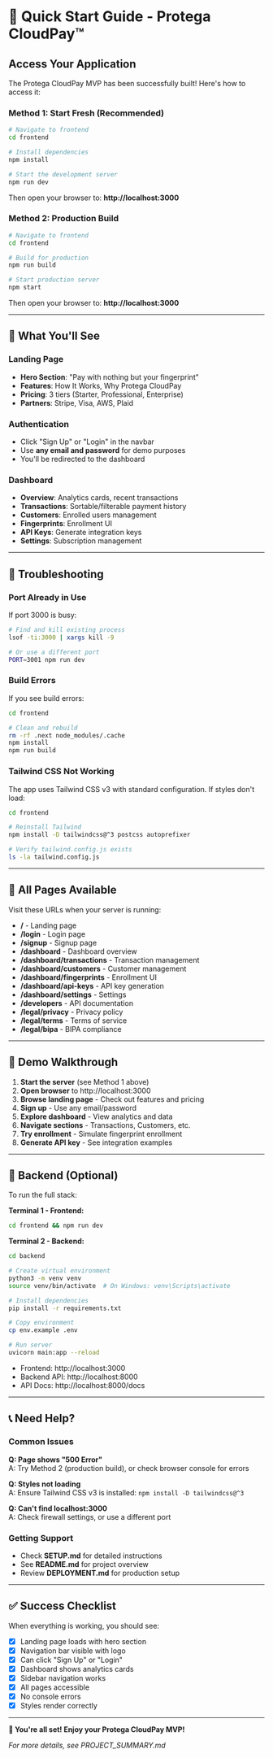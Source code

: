 # 🚀 Quick Start Guide - Protega CloudPay™

## Access Your Application

The Protega CloudPay MVP has been successfully built! Here's how to access it:

### Method 1: Start Fresh (Recommended)

```bash
# Navigate to frontend
cd frontend

# Install dependencies
npm install

# Start the development server
npm run dev
```

Then open your browser to: **http://localhost:3000**

### Method 2: Production Build

```bash
# Navigate to frontend
cd frontend

# Build for production
npm run build

# Start production server
npm start
```

Then open your browser to: **http://localhost:3000**

---

## 📍 What You'll See

### Landing Page
- **Hero Section**: "Pay with nothing but your fingerprint"
- **Features**: How It Works, Why Protega CloudPay
- **Pricing**: 3 tiers (Starter, Professional, Enterprise)
- **Partners**: Stripe, Visa, AWS, Plaid

### Authentication
- Click "Sign Up" or "Login" in the navbar
- Use **any email and password** for demo purposes
- You'll be redirected to the dashboard

### Dashboard
- **Overview**: Analytics cards, recent transactions
- **Transactions**: Sortable/filterable payment history
- **Customers**: Enrolled users management
- **Fingerprints**: Enrollment UI
- **API Keys**: Generate integration keys
- **Settings**: Subscription management

---

## 🔧 Troubleshooting

### Port Already in Use

If port 3000 is busy:

```bash
# Find and kill existing process
lsof -ti:3000 | xargs kill -9

# Or use a different port
PORT=3001 npm run dev
```

### Build Errors

If you see build errors:

```bash
cd frontend

# Clean and rebuild
rm -rf .next node_modules/.cache
npm install
npm run build
```

### Tailwind CSS Not Working

The app uses Tailwind CSS v3 with standard configuration. If styles don't load:

```bash
cd frontend

# Reinstall Tailwind
npm install -D tailwindcss@^3 postcss autoprefixer

# Verify tailwind.config.js exists
ls -la tailwind.config.js
```

---

## 📱 All Pages Available

Visit these URLs when your server is running:

- **/** - Landing page
- **/login** - Login page
- **/signup** - Signup page
- **/dashboard** - Dashboard overview
- **/dashboard/transactions** - Transaction management
- **/dashboard/customers** - Customer management
- **/dashboard/fingerprints** - Enrollment UI
- **/dashboard/api-keys** - API key generation
- **/dashboard/settings** - Settings
- **/developers** - API documentation
- **/legal/privacy** - Privacy policy
- **/legal/terms** - Terms of service
- **/legal/bipa** - BIPA compliance

---

## 🎯 Demo Walkthrough

1. **Start the server** (see Method 1 above)
2. **Open browser** to http://localhost:3000
3. **Browse landing page** - Check out features and pricing
4. **Sign up** - Use any email/password
5. **Explore dashboard** - View analytics and data
6. **Navigate sections** - Transactions, Customers, etc.
7. **Try enrollment** - Simulate fingerprint enrollment
8. **Generate API key** - See integration examples

---

## 🔌 Backend (Optional)

To run the full stack:

**Terminal 1 - Frontend:**
```bash
cd frontend && npm run dev
```

**Terminal 2 - Backend:**
```bash
cd backend

# Create virtual environment
python3 -m venv venv
source venv/bin/activate  # On Windows: venv\Scripts\activate

# Install dependencies
pip install -r requirements.txt

# Copy environment
cp env.example .env

# Run server
uvicorn main:app --reload
```

- Frontend: http://localhost:3000
- Backend API: http://localhost:8000
- API Docs: http://localhost:8000/docs

---

## 📞 Need Help?

### Common Issues

**Q: Page shows "500 Error"**  
A: Try Method 2 (production build), or check browser console for errors

**Q: Styles not loading**  
A: Ensure Tailwind CSS v3 is installed: `npm install -D tailwindcss@^3`

**Q: Can't find localhost:3000**  
A: Check firewall settings, or use a different port

### Getting Support

- Check **SETUP.md** for detailed instructions
- See **README.md** for project overview
- Review **DEPLOYMENT.md** for production setup

---

## ✅ Success Checklist

When everything is working, you should see:

- [x] Landing page loads with hero section
- [x] Navigation bar visible with logo
- [x] Can click "Sign Up" or "Login"
- [x] Dashboard shows analytics cards
- [x] Sidebar navigation works
- [x] All pages accessible
- [x] No console errors
- [x] Styles render correctly

---

**🎉 You're all set! Enjoy your Protega CloudPay MVP!**

*For more details, see PROJECT_SUMMARY.md*




